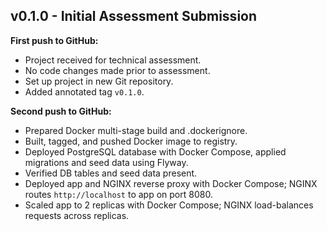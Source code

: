 ## v0.1.0 - Initial Assessment Submission

**First push to GitHub:**
- Project received for technical assessment.
- No code changes made prior to assessment.
- Set up project in new Git repository.
- Added annotated tag `v0.1.0`.

**Second push to GitHub:**
- Prepared Docker multi-stage build and .dockerignore.
- Built, tagged, and pushed Docker image to registry.
- Deployed PostgreSQL database with Docker Compose, applied migrations and seed data using Flyway.
- Verified DB tables and seed data present.
- Deployed app and NGINX reverse proxy with Docker Compose; NGINX routes `http://localhost` to app on port 8080.
- Scaled app to 2 replicas with Docker Compose; NGINX load-balances requests across replicas.
